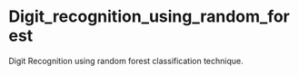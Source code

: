 # Digit_recognition_using_random_forest
Digit Recognition using random forest classification technique.

